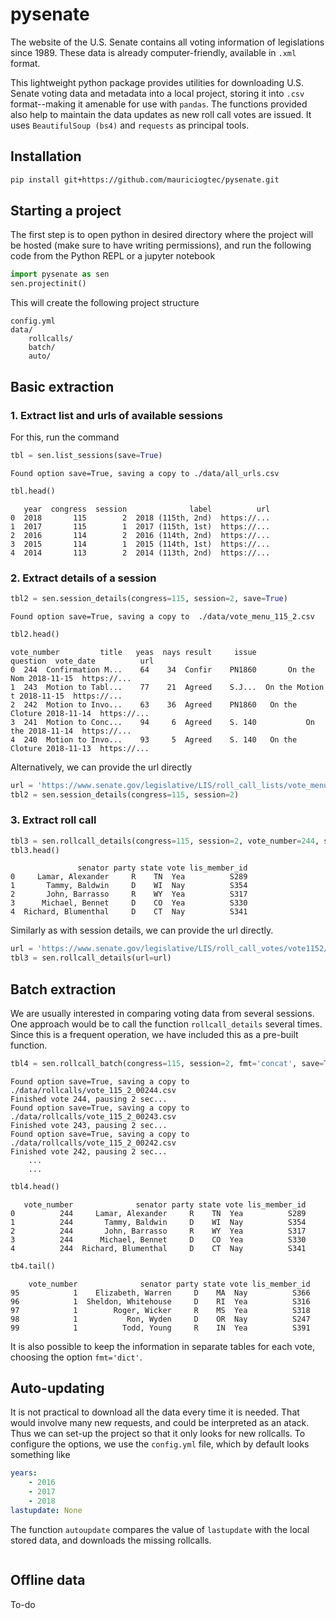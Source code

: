 # pysenate

The website of the U.S. Senate contains all voting information of legislations since 1989. These data is already computer-friendly, available in `.xml` format. 

This lightweight python package provides utilities for downloading U.S. Senate voting data and metadata into a local project, storing it into `.csv` format--making it amenable for use with `pandas`. The functions provided also help to maintain the data updates as new roll call votes are issued. It uses `BeautifulSoup (bs4)` and `requests` as principal tools.

## Installation

```bash
pip install git+https://github.com/mauriciogtec/pysenate.git
```

## Starting a project

The first step is to open python in desired directory where the project will be hosted (make sure to have writing permissions), and run the following code from the Python REPL or a jupyter notebook

```python
import pysenate as sen
sen.projectinit()
```

This will create the following project structure

```
config.yml
data/
    rollcalls/
    batch/
    auto/
```

## Basic extraction

### 1. Extract list and urls of available sessions

For this, run the command

```python
tbl = sen.list_sessions(save=True)
```

```nohighlight
Found option save=True, saving a copy to ./data/all_urls.csv
```

```python
tbl.head()
```

```nohighlight
   year  congress  session              label          url
0  2018       115        2  2018 (115th, 2nd)  https://...
1  2017       115        1  2017 (115th, 1st)  https://...
2  2016       114        2  2016 (114th, 2nd)  https://...
3  2015       114        1  2015 (114th, 1st)  https://...
4  2014       113        2  2014 (113th, 2nd)  https://...
```


### 2. Extract details of a session

```python
tbl2 = sen.session_details(congress=115, session=2, save=True)
```
```
Found option save=True, saving a copy to  ./data/vote_menu_115_2.csv
```

```python
tbl2.head()
```

```
vote_number         title   yeas  nays result     issue         question  vote_date          url
0  244  Confirmation M...    64    34  Confir    PN1860       On the Nom 2018-11-15  https://...
1  243  Motion to Tabl...    77    21  Agreed    S.J...  On the Motion t 2018-11-15  https://...
2  242  Motion to Invo...    63    36  Agreed    PN1860   On the Cloture 2018-11-14  https://...
3  241  Motion to Conc...    94     6  Agreed    S. 140           On the 2018-11-14  https://...
4  240  Motion to Invo...    93     5  Agreed    S. 140   On the Cloture 2018-11-13  https://...
```

Alternatively, we can provide the url directly

```python
url = 'https://www.senate.gov/legislative/LIS/roll_call_lists/vote_menu_115_2.xml'
tbl2 = sen.session_details(congress=115, session=2)
```

### 3. Extract roll call


```python
tbl3 = sen.rollcall_details(congress=115, session=2, vote_number=244, save=True)
tbl3.head()
```

```nohighlight
               senator party state vote lis_member_id
0     Lamar, Alexander     R    TN  Yea          S289
1       Tammy, Baldwin     D    WI  Nay          S354
2       John, Barrasso     R    WY  Yea          S317
3      Michael, Bennet     D    CO  Yea          S330
4  Richard, Blumenthal     D    CT  Nay          S341
```

Similarly as with session details, we can provide the url directly.

```python
url = 'https://www.senate.gov/legislative/LIS/roll_call_votes/vote1152/vote_115_2_00244.xml'
tbl3 = sen.rollcall_details(url=url)
```

## Batch extraction

We are usually interested in comparing voting data from several sessions. One approach would be to call the function `rollcall_details` several times. Since this is a frequent operation, we have included this as a pre-built function.  

```python
tbl4 = sen.rollcall_batch(congress=115, session=2, fmt='concat', save=True)
```

```nohighlight
Found option save=True, saving a copy to ./data/rollcalls/vote_115_2_00244.csv
Finished vote 244, pausing 2 sec...
Found option save=True, saving a copy to ./data/rollcalls/vote_115_2_00243.csv
Finished vote 243, pausing 2 sec...
Found option save=True, saving a copy to ./data/rollcalls/vote_115_2_00242.csv
Finished vote 242, pausing 2 sec...
    ...  
    ...
```

```python
tbl4.head()
```

```nohighlight
   vote_number              senator party state vote lis_member_id
0          244     Lamar, Alexander     R    TN  Yea          S289
1          244       Tammy, Baldwin     D    WI  Nay          S354
2          244       John, Barrasso     R    WY  Yea          S317
3          244      Michael, Bennet     D    CO  Yea          S330
4          244  Richard, Blumenthal     D    CT  Nay          S341
```

```python
tb4.tail()
```

```nohighlight
    vote_number              senator party state vote lis_member_id
95            1    Elizabeth, Warren     D    MA  Nay          S366
96            1  Sheldon, Whitehouse     D    RI  Yea          S316
97            1        Roger, Wicker     R    MS  Yea          S318
98            1           Ron, Wyden     D    OR  Nay          S247
99            1          Todd, Young     R    IN  Yea          S391
```

It is also possible to keep the information in separate tables for each vote, choosing the option `fmt='dict'`.

## Auto-updating

It is not practical to download all the data every time it is needed. That would involve many new requests, and could be interpreted as an atack. Thus we can set-up the project so that it only looks for new rollcalls. To configure the options, we use the `config.yml` file, which by default looks something like

```yml
years: 
    - 2016 
    - 2017
    - 2018
lastupdate: None
```

The function `autoupdate` compares the value of `lastupdate` with the local stored data, and downloads the missing rollcalls.

```
```

## Offline data

To-do
